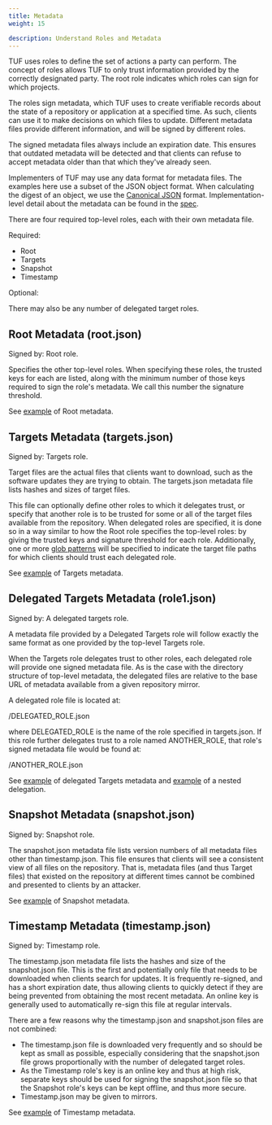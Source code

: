```yaml
---
title: Metadata
weight: 15

description: Understand Roles and Metadata
---
```


TUF uses roles to define the set of actions a party can perform. The concept of
roles allows TUF to only trust information provided by the correctly
designated party. The root role indicates which roles can sign for which projects.

The roles sign metadata, which TUF uses to create verifiable records about the state
of a repository or application at a specified time. As such, clients can use
it to make decisions on which files to update. Different metadata files provide
different information, and will be signed by different roles.

The signed metadata files always include an expiration date. This ensures
that outdated metadata will be detected and that
clients can refuse to accept metadata older than that which they've already seen.

Implementers of TUF may use any data format for metadata files. The examples
here use a subset of the JSON object format. When calculating the
digest of an object, we use the [Canonical JSON](http://wiki.laptop.org/go/Canonical_JSON) format. Implementation-level detail about the metadata can be found in the [spec](https://github.com/theupdateframework/specification/blob/master/tuf-spec.md).

There are four required top-level roles, each with their own metadata file.

Required:

* Root
* Targets
* Snapshot
* Timestamp

Optional:

There may also be any number of delegated target roles.

## Root Metadata (root.json)

Signed by: Root role.

Specifies the other top-level roles. When specifying these roles, the trusted
keys for each are listed, along with the minimum number of those keys required
to sign the role's metadata. We call this number the signature threshold.

See [example](https://raw.githubusercontent.com/theupdateframework/tuf/develop/tests/repository_data/repository/metadata/root.json) of Root metadata.

## Targets Metadata (targets.json)

Signed by: Targets role.

Target files are the actual files that clients want to download, such as
the software updates they are trying to obtain. The targets.json metadata
file lists hashes and sizes of target files.

This file can optionally define other roles to which it delegates trust,
or specify that another role is to be trusted for some or all of the target files
available from the repository. When delegated roles are specified, it is done
so in a way similar to how the Root role specifies the top-level roles: by giving
the trusted keys and signature threshold for each role. Additionally, one or more
[glob patterns](https://en.wikipedia.org/wiki/Glob_(programming)) will be specified to indicate the target file paths for which clients should trust each delegated role.

See [example](https://raw.githubusercontent.com/theupdateframework/tuf/develop/tests/repository_data/repository/metadata/targets.json) of Targets metadata.

## Delegated Targets Metadata (role1.json)

Signed by: A delegated targets role.

A metadata file provided by a Delegated Targets role will follow exactly the same
format as one provided by the top-level Targets role.

When the Targets role delegates trust to other roles, each delegated role will
provide one signed metadata file.  As is the
case with the directory structure of top-level metadata, the delegated files are
relative to the base URL of metadata available from a given repository mirror.

A delegated role file is located at:

/DELEGATED_ROLE.json

where DELEGATED_ROLE is the name of the role specified in targets.json.  If this
role further delegates trust to a role named ANOTHER_ROLE, that role's signed
metadata file would be found at:

/ANOTHER_ROLE.json

See
[example](https://raw.githubusercontent.com/theupdateframework/tuf/develop/tests/repository_data/repository/metadata/role1.json)
of delegated Targets metadata and [example](https://raw.githubusercontent.com/theupdateframework/tuf/develop/tests/repository_data/repository/metadata/role2.json) of a nested delegation.

## Snapshot Metadata (snapshot.json)

Signed by: Snapshot role.

The snapshot.json metadata file lists version numbers of all metadata files
other than timestamp.json. This file ensures that clients will see a consistent
view of all files on the repository. That is, metadata files (and thus Target
files) that existed on the repository at different times cannot be combined
and presented to clients by an attacker.

​See [example](https://raw.githubusercontent.com/theupdateframework/tuf/develop/tests/repository_data/repository/metadata/snapshot.json) of Snapshot metadata.

## Timestamp Metadata (timestamp.json)

Signed by: Timestamp role.

The timestamp.json metadata file lists the hashes and size of the snapshot.json file.
This is the first and potentially only file that needs to be downloaded when
clients search for updates. It is frequently re-signed, and
has a short expiration date, thus allowing clients to quickly detect if they are
being prevented from obtaining the most recent metadata. An online key is
generally used to automatically re-sign this file at regular intervals.

There are a few reasons why the timestamp.json and snapshot.json files are not
combined:

* The timestamp.json file is downloaded very frequently and so should be kept as
small as possible, especially considering that the snapshot.json file grows
proportionally with the number of delegated target roles.
* As the Timestamp role's key is an online key and thus at high risk, separate
keys should be used for signing the snapshot.json file so that the
Snapshot role's keys can be kept offline, and thus more secure.
* Timestamp.json may be given to mirrors.

See [example](https://raw.githubusercontent.com/theupdateframework/tuf/develop/tests/repository_data/repository/metadata/timestamp.json) of Timestamp metadata.
